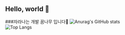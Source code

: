 ## Hello, world 👋
###자라나는 개발 꿈나무 입니다🌱
![Anurag's GitHub stats](https://github-readme-stats.vercel.app/api?username=yujin5959&show_icons=true&theme=dark)<br/>
![Top Langs](https://github-readme-stats.vercel.app/api/top-langs/?username=yujin5959&layout=compact&theme=dracula)
<!--
**yujin5959/yujin5959** is a ✨ _special_ ✨ repository because its `README.md` (this file) appears on your GitHub profile.

Here are some ideas to get you started:

- 🔭 I’m currently working on ...
- 🌱 I’m currently learning ...
- 👯 I’m looking to collaborate on ...
- 🤔 I’m looking for help with ...
- 💬 Ask me about ...
- 📫 How to reach me: ...
- 😄 Pronouns: ...
- ⚡ Fun fact: ...
-->
